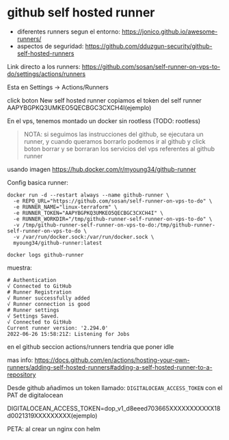 # github self hosted runner

- diferentes runners segun el entorno: https://jonico.github.io/awesome-runners/
- aspectos de seguridad: https://github.com/dduzgun-security/github-self-hosted-runners

Link directo a los runners:
https://github.com/sosan/self-runner-on-vps-to-do/settings/actions/runners

Esta en Settings -> Actions/Runners

click boton New self hosted runner
copiamos el token del self runner AAPYBGPKQ3UMKEO5QECBGC3CXCH4I(ejemplo)


En el vps, tenemos montado un docker sin rootless (TODO: rootless)
> NOTA: si seguimos las instrucciones del github, se ejecutara un runner, y cuando queramos borrarlo podemos ir al github y click boton borrar y se borraran los servicios del vps referentes al github runner

usando imagen https://hub.docker.com/r/myoung34/github-runner

Config basica runner:

```
docker run -d --restart always --name github-runner \
  -e REPO_URL="https://github.com/sosan/self-runner-on-vps-to-do" \
  -e RUNNER_NAME="linux-terraform" \
  -e RUNNER_TOKEN="AAPYBGPKQ3UMKEO5QECBGC3CXCH4I" \
  -e RUNNER_WORKDIR="/tmp/github-runner-self-runner-on-vps-to-do" \
  -v /tmp/github-runner-self-runner-on-vps-to-do:/tmp/github-runner-self-runner-on-vps-to-do \
  -v /var/run/docker.sock:/var/run/docker.sock \
  myoung34/github-runner:latest 
```
```
docker logs github-runner
```

muestra:
```
# Authentication
√ Connected to GitHub
# Runner Registration
√ Runner successfully added
√ Runner connection is good
# Runner settings
√ Settings Saved.
√ Connected to GitHub
Current runner version: '2.294.0'
2022-06-26 15:58:21Z: Listening for Jobs
```
en el github seccion actions/runners tendria que poner idle

mas info:
https://docs.github.com/en/actions/hosting-your-own-runners/adding-self-hosted-runners#adding-a-self-hosted-runner-to-a-repository


Desde github añadimos un token llamado: `DIGITALOCEAN_ACCESS_TOKEN` con el PAT de digitalocean

DIGITALOCEAN_ACCESS_TOKEN=dop_v1_d8eeed703665XXXXXXXXXXX18d0021319XXXXXXXXX(ejemplo)

PETA: al crear un nginx con helm 